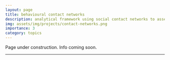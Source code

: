 ```yaml
---
layout: page
title: behavioural contact networks
description: analytical framework using social contact networks to assess effectiveness of physical distancing interventions
img: assets/img/projects/contact-networks.png
importance: 3
category: topics
---
```


Page under construction. Info coming soon.


***


